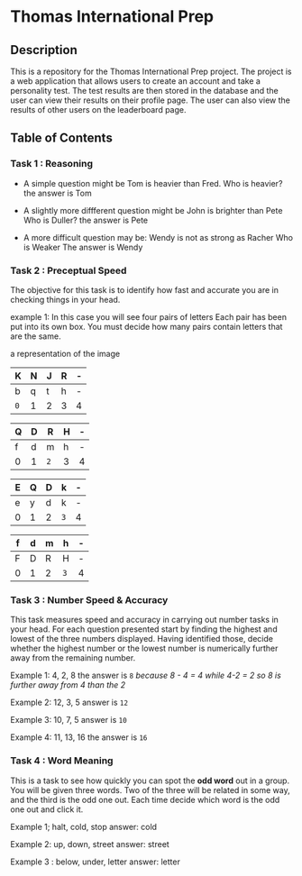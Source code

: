 # Thomas International Prep

## Description
This is a repository for the Thomas International Prep project. The project is a web application that allows users to create an account and take a personality test. The test results are then stored in the database and the user can view their results on their profile page. The user can also view the results of other users on the leaderboard page.

## Table of Contents

### Task 1 : Reasoning

- A simple question might be
Tom is heavier than Fred.
Who is heavier?
the answer is Tom

- A slightly more diffferent question might be
John is brighter than Pete
Who is Duller?
the answer is Pete

- A more difficult question may be:
Wendy is not as strong as Racher
Who is Weaker
The answer is Wendy

### Task 2 : Preceptual Speed 

The objective for this task is to identify how fast and accurate you are in checking things in your head.

example 1:
 In this case you will see four pairs of letters Each pair has been put into its own box. You must decide how many pairs contain letters that are the same.

a representation of the image

| K     | N   | J   | R   |  -   |
| ----- | --- | --- | --- | --- |
| b     | q   | t   | h    |  -   |
| `0` | 1   | 2   | 3   | 4   |


| Q     | D   | R   | H   |   -  |
| ----- | --- | --- | --- | --- |
| f     | d   | m   | h    |   -  |
| 0 | 1   | `2`   | 3   | 4   |


| E   | Q   | D   | k     |  -   |
| --- | --- | --- | ----- | --- |
| e   | y   | d   | k     |   -  |
| 0   | 1   | 2   | `3` | 4   |

| f   | d   | m   | h   |  -   |
| --- | --- | --- | --- | --- |
| F   | D   | R   | H   |   -  |
| 0   | 1   | 2   | `3`   | 4   |

### Task 3 : Number Speed & Accuracy

This task measures speed and accuracy in carrying out number tasks in your head. For each question presented start by finding the highest and lowest of the three numbers displayed.
Having identified those, decide whether the highest number or the lowest number is numerically further away from the remaining number.

Example 1: 4, 2, 8
the answer is `8` *because 8 - 4 = 4 while 4-2 = 2 so 8 is further away from 4 than the 2*

Example 2: 12, 3, 5
answer is `12`

Example 3: 10, 7, 5
answer is `10`

Example 4: 11, 13, 16
the answer is `16`

### Task 4 : Word Meaning

This is a task to see how quickly you can spot the **odd word** out in a group. You will be given three words. Two of the three will be related in some way, and the third is the odd one out. Each time decide which word is the odd one out and click it.

Example 1; halt, cold, stop
answer: cold

Example 2: up, down, street
answer: street

Example 3 : below, under, letter
answer: letter
